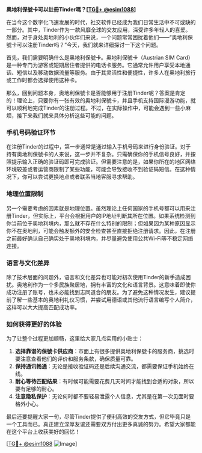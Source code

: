 **奥地利保號卡可以註冊Tinder嗎？[[TG💪+ @esim1088](https://t.me/s/esim1088)]**

在当今这个数字化飞速发展的时代，社交软件已经成为我们日常生活中不可或缺的一部分。其中，Tinder作为一款风靡全球的交友应用，深受许多年轻人的喜爱。然而，对于身处奥地利的小伙伴们来说，一个问题常常困扰着他们——“奥地利保號卡可以注册Tinder吗？”今天，我们就来详细探讨一下这个问题。

首先，我们需要明确什么是奥地利保號卡。奥地利保號卡（Austrian SIM Card）是一种专门为游客或短期居住者提供的电话卡服务。它通常允许用户享受本地通话、短信以及移动数据流量等服务。由于其灵活性和便捷性，许多人在奥地利旅行或工作时都会选择使用这种卡。

那么，回到问题本身，奥地利保號卡是否能够用于注册Tinder呢？答案是肯定的！理论上，只要你有一张有效的奥地利保號卡，并且手机支持国际漫游功能，就可以顺利地完成Tinder的注册过程。不过，在实际操作中，可能会遇到一些小麻烦，接下来我们就来具体分析这些可能的问题。

### **手机号码验证环节**
在注册Tinder的过程中，第一步通常是通过输入手机号码来进行身份验证。对于持有奥地利保號卡的人来说，这一步并不复杂。只需确保你的手机信号良好，并按照提示输入正确的验证码即可完成验证。但需要注意的是，如果你所在的地区网络环境较差或者运营商限制了某些功能，可能会导致接收不到验证码短信。在这种情况下，你可以尝试更换地点或者联系当地客服寻求帮助。

### **地理位置限制**
另一个需要考虑的因素就是地理位置。虽然理论上任何国家的手机号都可以用来注册Tinder，但实际上，平台会根据用户的IP地址判断其所在位置。如果系统检测到你当前位于奥地利境内，那么就不存在什么特别的限制；但如果因为某种原因显示你不在奥地利，可能会触发额外的安全检查甚至直接拒绝注册请求。因此，在注册之前最好确认自己确实处于奥地利境内，并尽量避免使用公共Wi-Fi等不稳定网络连接。

### **语言与文化差异**
除了技术层面的问题外，语言和文化差异也可能对初次使用Tinder的新手造成困扰。奥地利作为一个多民族聚居地，拥有丰富的文化和语言背景。这意味着即使你成功注册了账号，也未必能找到志同道合的朋友。为了避免这种情况发生，建议提前了解一些基本的奥地利礼仪习惯，并尝试用德语或其他流行语言编写个人简介，这样可以大大提高匹配成功率。

### **如何获得更好的体验**
为了让整个过程更加顺畅，这里给大家几点实用的小贴士：
1. **选择靠谱的保號卡供应商**：市面上有很多提供奥地利保號卡的服务商，挑选时要注意查看他们的评价和服务条款，确保质量可靠。
2. **保持通讯畅通**：无论是接收验证码还是后续沟通交流，都需要保证手机始终在线。
3. **耐心等待匹配结果**：有时候可能需要花费几天时间才能找到合适的对象，所以要有足够的耐心。
4. **注意隐私保护**：无论何时都不要轻易泄露个人信息，尤其是在第一次见面时要格外小心。

最后还要提醒大家一句，尽管Tinder提供了便利高效的交友方式，但它毕竟只是一个工具而已。真正建立深厚友谊还需要双方付出更多真诚的努力。希望大家都能在这个平台上收获美好的回忆！

[[TG💪+ @esim1088](https://t.me/s/esim1088) ![Image](https://i.postimg.cc/4NQfJmqS/Snipaste-2025-05-13-00-14-12.png)]